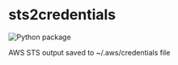 # sts2credentials

![Python package](https://github.com/ynouri/sts2credentials/workflows/Python%20package/badge.svg)

AWS STS output saved to ~/.aws/credentials file
